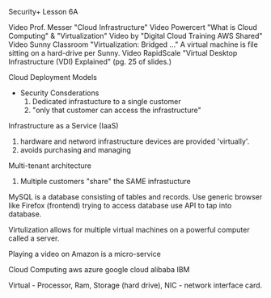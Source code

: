 Security+ Lesson 6A

Video Prof. Messer "Cloud Infrastructure"
Video Powercert "What is Cloud Computing" & "Virtualization"
Video by "Digital Cloud Training AWS Shared"
Video Sunny Classroom "Virtualization: Bridged ..." A virtual machine is file sitting on a hard-drive per Sunny.
Video RapidScale "Virtual Desktop Infrastructure (VDI) Explained" (pg. 25 of slides.)

Cloud Deployment Models
- Security Consderations
  1. Dedicated infrastucture to a single customer
  2. "only that customer can access the infrastructure"

Infrastructure as a Service (IaaS)
1. hardware and netword infrastructure devices are provided 'virtually'.
2. avoids purchasing and managing

Multi-tenant architecture
1. Multiple customers "share" the SAME infrastucture

MySQL is a database consisting of tables and records. Use generic browser like Firefox (frontend) trying to access database use API to tap into database.

Virtulization allows for multiple virtual machines on a powerful computer called a server.

Playing a video on Amazon is a micro-service

Cloud Computing
aws
azure
google cloud
alibaba
IBM

Virtual - Processor, Ram, Storage (hard drive), NIC - network interface card.

